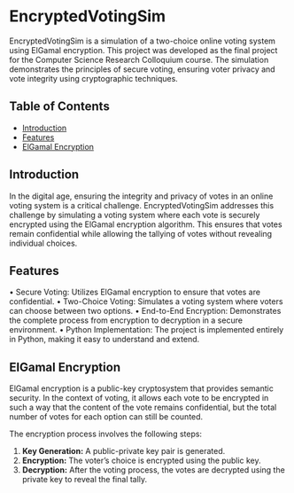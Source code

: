 # EncryptedVotingSim

EncryptedVotingSim is a simulation of a two-choice online voting system using ElGamal encryption. This project was developed as the final project for the Computer Science Research Colloquium course. The simulation demonstrates the principles of secure voting, ensuring voter privacy and vote integrity using cryptographic techniques.

## Table of Contents
- [Introduction](#introduction)
- [Features](#features)
- [ElGamal Encryption](#elgamal-encryption)


## Introduction

In the digital age, ensuring the integrity and privacy of votes in an online voting system is a critical challenge. EncryptedVotingSim addresses this challenge by simulating a voting system where each vote is securely encrypted using the ElGamal encryption algorithm. This ensures that votes remain confidential while allowing the tallying of votes without revealing individual choices.

## Features

•	Secure Voting: Utilizes ElGamal encryption to ensure that votes are confidential.
•	Two-Choice Voting: Simulates a voting system where voters can choose between two options.
•	End-to-End Encryption: Demonstrates the complete process from encryption to decryption in a secure environment.
•	Python Implementation: The project is implemented entirely in Python, making it easy to understand and extend.

## ElGamal Encryption

ElGamal encryption is a public-key cryptosystem that provides semantic security. In the context of voting, it allows each vote to be encrypted in such a way that the content of the vote remains confidential, but the total number of votes for each option can still be counted.

The encryption process involves the following steps:


1.	**Key Generation:** A public-private key pair is generated.
2.	**Encryption:** The voter’s choice is encrypted using the public key.
3.	**Decryption:** After the voting process, the votes are decrypted using the private key to reveal the final tally.
